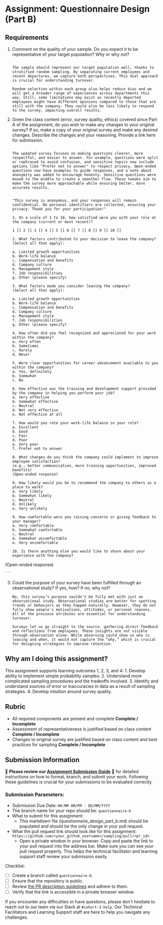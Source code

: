 # Assignment: Questionnaire Design (Part B)

## Requirements
1. Comment on the quality of your sample. Do you expect it to be representative of your target population? Why or why not?

    ```
   
   The sample should represent our target population well, thanks to stratified random sampling. By separating current employees and recent departures, we capture both perspectives. This dual approach is crucial for understanding turnover. 
   
   Random selection within each group also helps reduce bias and we will get a broader range of experiences across departments this way. Still, some limitations may exist as recently departed employees might have different opinions compared to those that are still with the company. They could also be less likely to respond to the survey, impacting overall results.
    ```

2. Given the class content (error, survey quality, ethics) covered since Part A of the assignment, do you wish to make any changes to your original survey? If so, make a copy of your original survey and make any desired changes. Describe the changes and your reasoning. Provide a link here for submission.

    ```

    The updated survey focuses on making questions clearer, more respectful, and easier to answer. For example, questions were split or rephrased to avoid confusion, and sensitive topics now include options like "Prefer not to answer" to respect privacy. Open-ended questions now have examples to guide responses, and a note about anonymity was added to encourage honesty. Sensitive questions were moved to the middle to create a smoother flow. These tweaks aim to make the survey more approachable while ensuring better, more accurate results.

    
    "This survey is anonymous, and your responses will remain confidential. No personal identifiers are collected, ensuring your privacy. Thank you for your participation!"

    1. On a scale of 1 to 10, how satisfied were you with your role at the company (current or most recent)?
    
    1 [] 2 [] 3 [] 4 [] 5 [] 6 [] 7 [] 8 [] 9 [] 10 []
    
    2. What factors contributed to your decision to leave the company?
    (Select all that apply):

    a. Limited growth opportunities
    b. Work-life balance
    c. Compensation and benefits
    d. Company culture
    e. Management style
    f. Job responsibilities
    g. Other (please specify)

    3. What factors made you consider leaving the company?
    (Select all that apply):

    a. Limited growth opportunities
    b. Work-life balance
    c. Compensation and benefits
    d. Company culture
    e. Management style
    f. Job responsibilities
    g. Other (please specify)

    4. How often did you feel recognized and appreciated for your work within the company?
    a. Very often
    b. Sometimes
    c. Rarely
    d. Never
    
    5. Were clear opportunities for career advancement available to you within the company?
    a. Yes, definitely
    b. Somewhat
    c. No

    6. How effective was the training and development support provided by the company in helping you perform your job?
    a. Very effective
    b. Somewhat effective
    c. Neutral
    d. Not very effective
    e. Not effective at all

    7. How would you rate your work-life balance in your role?
    a. Excellent
    b. Good
    c. Fair
    d. Poor
    e. Very poor
    f. Prefer not to answer

    8. What changes do you think the company could implement to improve employee satisfaction?
    (e.g., better communication, more training opportunities, improved benefits)
    (Open-ended response)

    9. How likely would you be to recommend the company to others as a place to work?
    a. Very likely
    b. Somewhat likely
    c. Neutral
    d. Unlikely
    e. Very unlikely

    9. How comfortable were you raising concerns or giving feedback to your manager?
    a. Very comfortable
    b. Somewhat comfortable
    c. Neutral
    d. Somewhat uncomfortable
    e. Very uncomfortable

    10. Is there anything else you would like to share about your experience with the company?
(Open-ended response)

    ```

3. Could the purpose of your survey have been fulfilled through an observational study? If yes, how? If no, why not?

    ```
    No, this survey’s purpose couldn’t be fully met with just an observational study. Observational studies are better for spotting trends or behaviors as they happen naturally. However, they do not fully show people's motivations, attitudes, or personal reasons. All of the previous atributes are essential for understanding turnover. 
    
    Surveys let us go straight to the source, gathering direct feedback and reflections from employees. These insights are not visible through observation alone. While observing could show us who is leaving and when, it would not capture the “why,” which is crucial for designing strategies to improve retention.
    ```

## Why am I doing this assignment?

This assignment supports learning outcomes 1, 2, 3, and 4:
	1.	Develop ability to implement simple probability samples.
	2.	Understand more complicated sampling procedures and the tradeoffs involved.
	3.	Identify and understand sources of error or inaccuracies in data as a result of sampling strategies.
	4.	Develop intuition around survey quality.

## Rubric

-	All required components are present and complete **Complete / Incomplete**
-	Assessment of representativeness is justified based on class content **Complete / Incomplete**
-	Changes to original survey are justified based on class content and best practices for sampling **Complete / Incomplete**

## Submission Information

🚨 **Please review our [Assignment Submission Guide](https://github.com/UofT-DSI/onboarding/blob/main/onboarding_documents/submissions.md)** 🚨 for detailed instructions on how to format, branch, and submit your work. Following these guidelines is crucial for your submissions to be evaluated correctly.

### Submission Parameters:
* Submission Due Date: `HH:MM AM/PM - DD/MM/YYYY`
* The branch name for your repo should be: `questionnaire-b`
* What to submit for this assignment:
    * This markdown file (questionnaire_design_part_b.md) should be populated and should be the only change in your pull request.
* What the pull request link should look like for this assignment: `https://github.com/<your_github_username>/sampling/pull/<pr_id>`
    * Open a private window in your browser. Copy and paste the link to your pull request into the address bar. Make sure you can see your pull request properly. This helps the technical facilitator and learning support staff review your submission easily.

Checklist:
- [ ] Create a branch called `questionnaire-b`.
- [ ] Ensure that the repository is public.
- [ ] Review [the PR description guidelines](https://github.com/UofT-DSI/onboarding/blob/main/onboarding_documents/submissions.md#guidelines-for-pull-request-descriptions) and adhere to them.
- [ ] Verify that the link is accessible in a private browser window.

If you encounter any difficulties or have questions, please don't hesitate to reach out to our team via our Slack at `#cohort-3-help`. Our Technical Facilitators and Learning Support staff are here to help you navigate any challenges.
